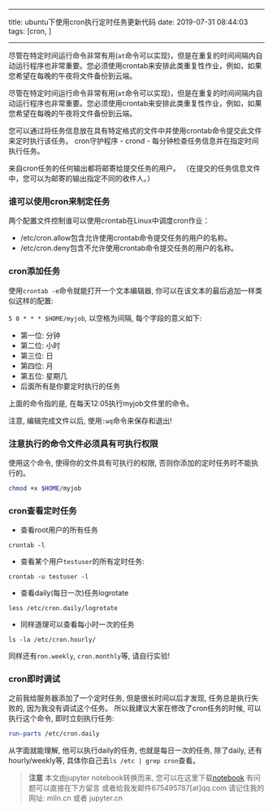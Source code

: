 
---

title: ubuntu下使用cron执行定时任务更新代码
date: 2019-07-31 08:44:03
tags: [cron, ]

---

尽管在特定时间运行命令非常有用(`at`命令可以实现)，但是在重复的时间间隔内自动运行程序也非常重要。您必须使用crontab来安排此类重复性作业，例如，如果您希望在每晚的午夜将文件备份到云端。

<!-- more -->

尽管在特定时间运行命令非常有用(`at`命令可以实现)，但是在重复的时间间隔内自动运行程序也非常重要。您必须使用crontab来安排此类重复性作业，例如，如果您希望在每晚的午夜将文件备份到云端。

您可以通过将任务信息放在具有特定格式的文件中并使用crontab命令提交此文件来定时执行该任务。 cron守护程序 -  crond  - 每分钟检查任务信息并在指定时间执行任务。

来自cron任务的任何输出都将邮寄给提交任务的用户。 （在提交的任务信息文件中，您可以为邮寄的输出指定不同的收件人。）

### 谁可以使用cron来制定任务

两个配置文件控制谁可以使用crontab在Linux中调度cron作业：

- /etc/cron.allow包含允许使用crontab命令提交任务的用户的名称。
- /etc/cron.deny包含不允许使用crontab命令提交任务的用户的名称。

### cron添加任务

使用`crontab -e`命令就能打开一个文本编辑器, 你可以在该文本的最后追加一样类似这样的配置:

`5 0 * * * $HOME/myjob`, 以空格为间隔, 每个字段的意义如下:

- 第一位: 分钟
- 第二位: 小时
- 第三位: 日
- 第四位: 月
- 第五位: 星期几
- 后面所有是你要定时执行的任务


上面的命令指的是, 在每天12:05执行myjob文件里的命令。


注意, 编辑完成文件以后, 使用`:wq`命令来保存和退出!

### 注意执行的命令文件必须具有可执行权限

使用这个命令, 使得你的文件具有可执行的权限, 否则你添加的定时任务时不能执行的。
```bash
chmod +x $HOME/myjob
```

### cron查看定时任务

- 查看root用户的所有任务

```
crontab -l
```

- 查看某个用户`testuser`的所有定时任务:

```
crontab -u testuser -l
```

- 查看daily(每日一次)任务logrotate

```
less /etc/cron.daily/logrotate
```

- 同样道理可以查看每小时一次的任务

```
ls -la /etc/cron.hourly/
```

同样还有`ron.weekly`, `cron.monthly`等, 请自行实验!



### cron即时调试

之前我给服务器添加了一个定时任务, 但是很长时间以后才发现, 任务总是执行失败的, 因为我没有调试这个任务。 
所以我建议大家在修改了cron任务的时候, 可以执行这个命令, 即时立刻执行任务:


```bash
run-parts /etc/cron.daily
```

从字面就能理解, 他可以执行daily的任务, 也就是每日一次的任务, 除了daily, 还有hourly/weekly等, 具体你自己去`ls /etc | grep cron`查看。




> **注意**
> 本文由jupyter notebook转换而来, 您可以在这里下载[notebook](ubuntu下使用cron执行定时任务更新代码.ipynb)
> 有问题可以直接在下方留言
> 或者给我发邮件675495787[at]qq.com
> 请记住我的网址: mlln.cn 或者 jupyter.cn
